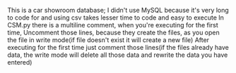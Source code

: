 This is a car showroom database; I didn't use MySQL because it's very long to code for and using csv takes lesser time to code and easy to execute
In CSM.py there is a multiline comment, when you're executing for the first time, Uncomment those lines, because they create the files, as you open the file in write mode(if file doesn't exist it will create a new file)
After executing for the first time just comment those lines(if the files already have data, the write mode will delete all those data and rewrite the data you have entered)
